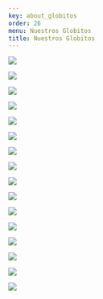 ```yaml
---
key: about_globitos
order: 26
menu: Nuestros Globitos
title: Nuestros Globitos
---
```

![](http://losglobos.de/img/globitos01.jpg)

![](http://losglobos.de/img/globitos02.jpg)

![](http://losglobos.de/img/globitos03.jpg)

![](http://losglobos.de/img/globitos04.jpg)

![](http://losglobos.de/img/globitos05.jpg)

![](http://losglobos.de/img/globitos06.jpg)

![](http://losglobos.de/img/globitos07.jpg)

![](http://losglobos.de/img/globitos08.jpg)

![](http://losglobos.de/img/globitos09.jpg)

![](http://losglobos.de/img/globitos10.jpg)

![](http://losglobos.de/img/globitos11.jpg)

![](http://losglobos.de/img/globitos12.jpg)

![](http://losglobos.de/img/globitos13.jpg)

![](http://losglobos.de/img/globitos14.jpg)

![](http://losglobos.de/img/globitos15.jpg)

![](http://losglobos.de/img/globitos16.jpg)
